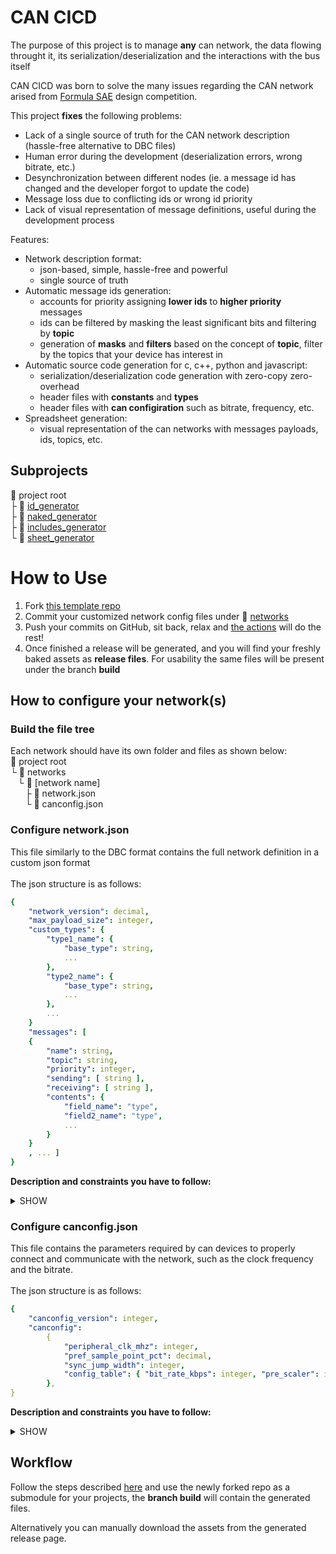 # CAN CICD

The purpose of this project is to manage **any** can network, the data flowing throught it, its serialization/deserialization
and the interactions with the bus itself

CAN CICD was born to solve the many issues regarding the CAN network arised from [Formula SAE](https://en.wikipedia.org/wiki/Formula_SAE)
design competition.

This project **fixes** the following problems:

-   Lack of a single source of truth for the CAN network description (hassle-free alternative to DBC files)
-   Human error during the development (deserialization errors, wrong bitrate, etc.)
-   Desynchronization between different nodes (ie. a message id has changed and the developer forgot to update the code)
-   Message loss due to conflicting ids or wrong id priority
-   Lack of visual representation of message definitions, useful during the development process

Features:

-   Network description format:
    -   json-based, simple, hassle-free and powerful
    -   single source of truth
-   Automatic message ids generation:
    -   accounts for priority assigning **lower ids** to **higher priority** messages
    -   ids can be filtered by masking the least significant bits and filtering by **topic**
    -   generation of **masks** and **filters** based on the concept of **topic**, filter by the topics that your device has interest in
-   Automatic source code generation for c, c++, python and javascript:
    -   serialization/deserialization code generation with zero-copy zero-overhead
    -   header files with **constants** and **types**
    -   header files with **can configiration** such as bitrate, frequency, etc.
-   Spreadsheet generation:
    -   visual representation of the can networks with messages payloads, ids, topics, etc.

## Subprojects

:open_file_folder: project root\
 ├ :open_file_folder: [id_generator](id_generator)\
 ├ :open_file_folder: [naked_generator](naked_generator)\
 ├ :open_file_folder: [includes_generator](includes_generator)\
 └ :open_file_folder: [sheet_generator](sheet_generator)

# How to Use

1. Fork [this template repo](https://github.com/zabealbe/can-cicd-forkme)
2. Commit your customized network config files under **:open_file_folder:** [networks](https://github.com/zabealbe/can-cicd-forkme/tree/main/networks)
3. Push your commits on GitHub, sit back, relax and [the actions](https://github.com/zabealbe/can-cicd-forkme/tree/main/.github/workflows/) will do the rest!
4. Once finished a release will be generated, and you will find your freshly baked assets as **release files**. For usability the same files will be present under the branch **build**

## How to configure your network(s)

### Build the file tree

Each network should have its own folder and files as shown below:\
:open_file_folder: project root\
└ :open_file_folder: networks\
&nbsp;&nbsp;&nbsp;└ :open_file_folder: [network name]\
&nbsp;&nbsp;&nbsp;&nbsp;&nbsp;&nbsp;├ :page_with_curl: network.json\
&nbsp;&nbsp;&nbsp;&nbsp;&nbsp;&nbsp;└ :page_with_curl: canconfig.json

### Configure network.json

This file similarly to the DBC format contains the full network definition in a custom json format\
\
The json structure is as follows:

```yaml
{
    "network_version": decimal,
    "max_payload_size": integer,
    "custom_types": {
        "type1_name": {
            "base_type": string,
            ...
        },
        "type2_name": {
            "base_type": string,
            ...
        },
        ...
    }
    "messages": [
    {
        "name": string,
        "topic": string,
        "priority": integer,
        "sending": [ string ],
        "receiving": [ string ],
        "contents": {
            "field_name": "type",
            "field2_name": "type",
            ...
        }
    }
    , ... ]
}
```

**Description and constraints you have to follow:**

<details><summary>SHOW</summary>

### Fields for each custom type in "custom_types"

TODO

### Fields for each message in "messages"

Keywords used:

-   **Required**: this field must be present
-   **Required by**: indicates that the field must be present if the specified submodule is used
-   **Used by**: indicates that the field can either be present or omitted and that is used by the
    specified submodule
-   **Not required**: the field can be omitted

---

```yaml
"name": string
```

Required.

This field **must be unique** for each message, and should contain only UPPERCASE letters and "\_"

---

```yaml
"topic": string
```

Required by: [id_generator](id_generator)

This field can be the same across **at most 64 messages**, meaning a topic can contain at most 64 messages.
The characters you should use are all UPPERCASE letters and "\_", additionally it can't be named FIXED_IDS as it is
a reserved topic used internally.\
Messages should be subdivided in topics keeping in mind that the topic will be used by CAN devices to discriminate
whether a message is interesting or not.

---

```yaml
"priority": int
```

Required by: [id_generator](id_generator)

This field can can be an **integer from 0 to 7**, the higher the value the more important the message.
You can have **at most 8 messages** with the same combination of **priority and topic**, if you have more you must create a new topic or assign a different priority to some of them.

---

```yaml
"sending": [string]
```

Not required.

This field indicates the sending device(s), **can be more than one**.\
The characters you should use are all UPPERCASE letters and "\_".
If there is more than one sending device insert each one as a different array element.\
If there is only one sending device use an array with a single element.

---

```yaml
"receiving": [string]
```

Not required.

This field indicates the receiving device(s), **can be more than one**.\
The characters you should use are all UPPERCASE letters and "\_".
If there is more than one receiving device insert each one as a different array element.\
If there is only one receiving device use an array with a single element.

---

```yaml
"description": string
```

Used by: [includes-generator](includes-generator)

This field contains a description for the message, the description will be included as a comment
in the generated files.

---

```yaml
"contents": { "field_name_1": "type", "field_name_2": "type", ... }
```

Required by: [naked_generator](naked_generator)

This field describes the message's payload, can be left empty. The overall size can be **at most 8 bytes**.\
Each value contained in the payload must be indicated with its name and its type.\
The field name must satisfy this regex: `^[a-z][a-z0-9_]*$`.\
The type can be one of the following:

-   1 byte: `bool, int8, uint8`
-   2 bytes: `int16, uint16`
-   4 bytes: `int32, uint32, float32`
-   8 bytes: `int64, uint64, float64`

In addition you may also use an `enum` which has a size of 1 byte:

```yaml
"contents": {
    "field1_name": ["ITEM1", "ITEM2", ...]             // Concise syntax
    "Enum_name: field2_name": ["ITEM1", "ITEM2", ...]  // Complete syntax
}
```

The complete syntax describes the enum type name and the actual field name.
Enum name must start with an Uppercase letter and may contain lowercase letters,
numbers and "\_".
Enum type name and field name must be separated by ": ".\
In the concise version you don't need to specify the enum's name as it will be created internally
by capitalizing the field name's first letter.

`field1_name: [...]` will result in an enum called `Field1_name`.

If the same enum (same name, same items) is used multiple times within the same message or across
different messages it will be represented with a single enum type, however items differences will
result in an error.

</details>

### Configure canconfig.json

This file contains the parameters required by can devices to properly connect and communicate with the network,
such as the clock frequency and the bitrate.\
\
The json structure is as follows:

```yaml
{
    "canconfig_version": integer,
    "canconfig":
        {
            "peripheral_clk_mhz": integer,
            "pref_sample_point_pct": decimal,
            "sync_jump_width": integer,
            "config_table": { "bit_rate_kbps": integer, "pre_scaler": integer, "time_quanta_amount": integer, "seg1": integer, "seg2": integer, "sample_point_pct": decimal },
        },
}
```

**Description and constraints you have to follow:**

<details><summary>SHOW</summary>

#TODO

</details>

## Workflow

Follow the steps described [here](#how-to-use) and use the newly forked repo as a submodule for your projects,
the **branch build** will contain the generated files.

Alternatively you can manually download the assets from the generated release page.
